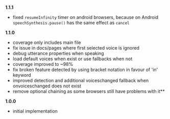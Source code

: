 **1.1.1**
- fixed `resumeInfinity` timer on android browsers, because on Android
  `speechSynthesis.pause()` has the same effect as `cancel`

**1.1.0**
- coverage only includes main file
- fix issue in docs/pages where first selected voice is ignored
- debug utterance properties when speaking
- load default voices when exist or use fallbacks when not
- coverage improved to ~98%
- fix broken feature detected by using bracket notation in favour of 'in' keyword
- improved detection and additional voiceschanged fallback  when onvoiceschanged does not exist
- remove optional chaining as some browsers still have problems with it**

**1.0.0**
- initial implementation
